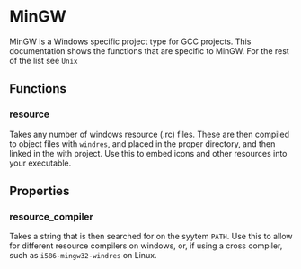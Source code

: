 MinGW
=====

MinGW is a Windows specific project type for GCC projects. This documentation shows the functions that are specific to MinGW. For the rest of the list see `Unix`

Functions
---------

### resource ###

Takes any number of windows resource (.rc) files. These are then compiled to object files with `windres`, and placed in the proper directory, and then linked in the with project. Use this to embed icons and other resources into your executable.  

Properties
----------

### resource_compiler ###

Takes a string that is then searched for on the syytem `PATH`. Use this to allow for different resource compilers on windows, or, if using a cross compiler, such as `i586-mingw32-windres` on Linux.

